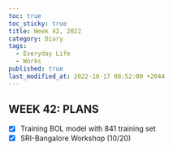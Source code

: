 ```yaml
---
toc: true
toc_sticky: true
title: Week 42, 2022
category: Diary
tags:
  - Everyday Life
  - Works
published: true
last_modified_at: 2022-10-17 08:52:00 +2044
---
```


## WEEK 42: PLANS
- [x] Training BOL model with 841 training set
- [x] SRI-Bangalore Workshop (10/20)
